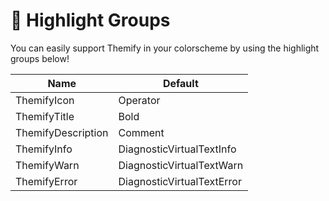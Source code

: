 # 🎨 Highlight Groups

You can easily support Themify in your colorscheme by using the highlight groups below!

| Name               | Default                    |
| ---                | ---                        |
| ThemifyIcon        | Operator                   |
| ThemifyTitle       | Bold                       |
| ThemifyDescription | Comment                    |
| ThemifyInfo        | DiagnosticVirtualTextInfo  | 
| ThemifyWarn        | DiagnosticVirtualTextWarn  |
| ThemifyError       | DiagnosticVirtualTextError |
